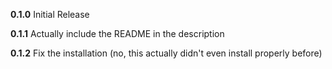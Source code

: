 **0.1.0** Initial Release

**0.1.1** Actually include the README in the description

**0.1.2** Fix the installation (no, this actually didn't even install properly before)
